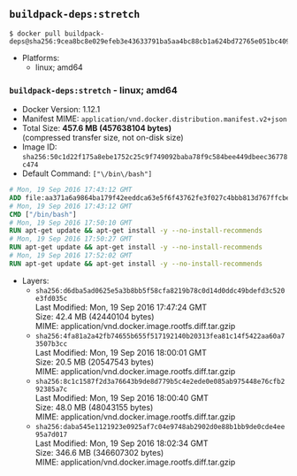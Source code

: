 ## `buildpack-deps:stretch`

```console
$ docker pull buildpack-deps@sha256:9cea8bc8e029efeb3e43633791ba5aa4bc88cb1a624bd72765e051bc409930d3
```

-	Platforms:
	-	linux; amd64

### `buildpack-deps:stretch` - linux; amd64

-	Docker Version: 1.12.1
-	Manifest MIME: `application/vnd.docker.distribution.manifest.v2+json`
-	Total Size: **457.6 MB (457638104 bytes)**  
	(compressed transfer size, not on-disk size)
-	Image ID: `sha256:50c1d22f175a8ebe1752c25c9f749092baba78f9c584bee449dbeec36778c474`
-	Default Command: `["\/bin\/bash"]`

```dockerfile
# Mon, 19 Sep 2016 17:43:12 GMT
ADD file:aa371a6a9864ba179f42eeddca63e5f6f43762fe3f027c4bbb813d767ffcbe99 in / 
# Mon, 19 Sep 2016 17:43:12 GMT
CMD ["/bin/bash"]
# Mon, 19 Sep 2016 17:50:10 GMT
RUN apt-get update && apt-get install -y --no-install-recommends 		ca-certificates 		curl 		wget 	&& rm -rf /var/lib/apt/lists/*
# Mon, 19 Sep 2016 17:50:27 GMT
RUN apt-get update && apt-get install -y --no-install-recommends 		bzr 		git 		mercurial 		openssh-client 		subversion 				procps 	&& rm -rf /var/lib/apt/lists/*
# Mon, 19 Sep 2016 17:52:02 GMT
RUN apt-get update && apt-get install -y --no-install-recommends 		autoconf 		automake 		bzip2 		file 		g++ 		gcc 		imagemagick 		libbz2-dev 		libc6-dev 		libcurl4-openssl-dev 		libdb-dev 		libevent-dev 		libffi-dev 		libgeoip-dev 		libglib2.0-dev 		libjpeg-dev 		libkrb5-dev 		liblzma-dev 		libmagickcore-dev 		libmagickwand-dev 		libmysqlclient-dev 		libncurses-dev 		libpng-dev 		libpq-dev 		libreadline-dev 		libsqlite3-dev 		libssl-dev 		libtool 		libwebp-dev 		libxml2-dev 		libxslt-dev 		libyaml-dev 		make 		patch 		xz-utils 		zlib1g-dev 	&& rm -rf /var/lib/apt/lists/*
```

-	Layers:
	-	`sha256:d6dba5ad0625e5a3b8bb5f58cfa8219b78c0d14d0ddc49bdefd3c520e3fd035c`  
		Last Modified: Mon, 19 Sep 2016 17:47:24 GMT  
		Size: 42.4 MB (42440104 bytes)  
		MIME: application/vnd.docker.image.rootfs.diff.tar.gzip
	-	`sha256:4fa81a2a42fb74655b655f517192140b20313fea81c14f5422aa60a73507b3cc`  
		Last Modified: Mon, 19 Sep 2016 18:00:01 GMT  
		Size: 20.5 MB (20547543 bytes)  
		MIME: application/vnd.docker.image.rootfs.diff.tar.gzip
	-	`sha256:8c1c1587f2d3a76643b9de8d779b5c4e2ede0e085ab975448e76cfb292385a7c`  
		Last Modified: Mon, 19 Sep 2016 18:00:40 GMT  
		Size: 48.0 MB (48043155 bytes)  
		MIME: application/vnd.docker.image.rootfs.diff.tar.gzip
	-	`sha256:daba545e1121923e0925af7c04e9748ab2902d0e88b1bb9de0cde4ee95a7d017`  
		Last Modified: Mon, 19 Sep 2016 18:02:34 GMT  
		Size: 346.6 MB (346607302 bytes)  
		MIME: application/vnd.docker.image.rootfs.diff.tar.gzip
